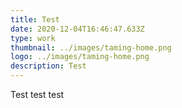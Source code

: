 ```yaml
---
title: Test
date: 2020-12-04T16:46:47.633Z
type: work
thumbnail: ../images/taming-home.png
logo: ../images/taming-home.png
description: Test
---
```

Test test test